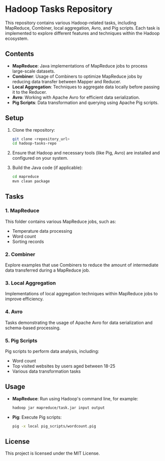 # Hadoop Tasks Repository

This repository contains various Hadoop-related tasks, including MapReduce, Combiner, local aggregation, Avro, and Pig scripts. Each task is implemented to explore different features and techniques within the Hadoop ecosystem.

## Contents

- **MapReduce**: Java implementations of MapReduce jobs to process large-scale datasets.
- **Combiner**: Usage of Combiners to optimize MapReduce jobs by reducing data transfer between Mapper and Reducer.
- **Local Aggregation**: Techniques to aggregate data locally before passing it to the Reducer.
- **Avro**: Working with Apache Avro for efficient data serialization.
- **Pig Scripts**: Data transformation and querying using Apache Pig scripts.

## Setup

1. Clone the repository:
    ```bash
    git clone <repository_url>
    cd hadoop-tasks-repo
    ```

2. Ensure that Hadoop and necessary tools (like Pig, Avro) are installed and configured on your system.

3. Build the Java code (if applicable):
    ```bash
    cd mapreduce
    mvn clean package
    ```

## Tasks

### 1. MapReduce
This folder contains various MapReduce jobs, such as:
- Temperature data processing
- Word count
- Sorting records

### 2. Combiner
Explore examples that use Combiners to reduce the amount of intermediate data transferred during a MapReduce job.

### 3. Local Aggregation
Implementations of local aggregation techniques within MapReduce jobs to improve efficiency.

### 4. Avro
Tasks demonstrating the usage of Apache Avro for data serialization and schema-based processing.

### 5. Pig Scripts
Pig scripts to perform data analysis, including:
- Word count
- Top visited websites by users aged between 18-25
- Various data transformation tasks

## Usage

- **MapReduce**: Run using Hadoop's command line, for example:
    ```bash
    hadoop jar mapreduce/task.jar input output
    ```

- **Pig**: Execute Pig scripts:
    ```bash
    pig -x local pig_scripts/wordcount.pig
    ```

## License

This project is licensed under the MIT License.
